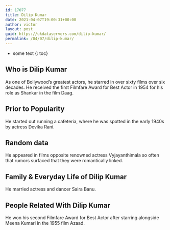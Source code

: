 ```yaml
---
id: 17077
title: Dilip Kumar
date: 2021-04-07T19:00:31+00:00
author: victor
layout: post
guid: https://ukdataservers.com/dilip-kumar/
permalink: /04/07/dilip-kumar/
---
```


* some text
{: toc}


## Who is Dilip Kumar



As one of Bollywood&#8217;s greatest actors, he starred in over sixty films over six decades. He received the first Filmfare Award for Best Actor in 1954 for his role as Shankar in the film Daag.

                
                
                
## Prior to Popularity



He started out running a cafeteria, where he was spotted in the early 1940s by actress Devika Rani.

                
                
                
## Random data



He appeared in films opposite renowned actress Vyjayanthimala so often that rumors surfaced that they were romantically linked.

                
                
                
## Family & Everyday Life of Dilip Kumar



He married actress and dancer Saira Banu.

                
                
                
## People Related With Dilip Kumar



He won his second Filmfare Award for Best Actor after starring alongside Meena Kumari in the 1955 film Azaad.

                
              
            
          
          
          